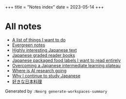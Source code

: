 +++
title = "Notes index"
date = 2023-05-14
+++


# All notes 

- [A list of things I want to do](@/blog/A%20list%20of%20things%20I%20want%20to%20do.md)
- [Evergreen notes](@/blog/Evergreen%20notes.md)
- [Highly interesting Japanese text](@/blog/Highly%20interesting%20Japanese%20text.md)
- [Japanese graded reader books](@/blog/Japanese%20graded%20reader%20books.md)
- [Japanese packaged food labels I want to read entirely](@/blog/Japanese%20packaged%20food%20labels%20I%20want%20to%20read%20entirely.md)
- [Overcoming a Japanese intermediate learning plateau](@/blog/Overcoming%20a%20Japanese%20intermediate%20learning%20plateau.md)
- [Where is AI research going](@/blog/Where%20is%20AI%20research%20going.md)
- [Why I continue to study Japanese](@/blog/Why%20I%20continue%20to%20study%20Japanese.md)
- [好きな日本料理](@/blog/好きな日本料理.md)
  
Generated by `:Neorg generate-workspaces-summary`
